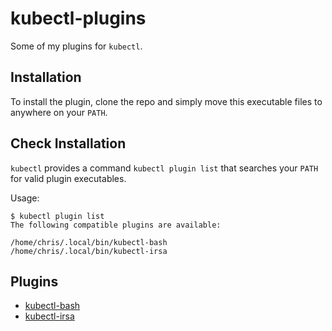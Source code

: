 # kubectl-plugins

Some of my plugins for `kubectl`.

## Installation 

To install the plugin, clone the repo and simply move this executable files to anywhere on your `PATH`.

## Check Installation

`kubectl` provides a command `kubectl plugin list` that searches your `PATH` for valid plugin executables. 

Usage:
```shell script
$ kubectl plugin list
The following compatible plugins are available:

/home/chris/.local/bin/kubectl-bash
/home/chris/.local/bin/kubectl-irsa
```

## Plugins

- [kubectl-bash](./kubectl-bash/README.md)
- [kubectl-irsa](./kubectl-irsa/README.md)